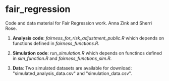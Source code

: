 # fair_regression

Code and data material for Fair Regression work. Anna Zink and Sherri Rose. 

1. **Analysis code**: *fairness_for_risk_adjustment_public.R* which depends on functions defined in *fairness_functions.R*.

2. **Simulation code**: *run_simulation.R* which depends on functinos defined in *sim_function.R* and *fairness_functions_sim.R*.

3. **Data**: Two simulated datasets are available for download: "simulated_analysis_data.csv" and "simulation_data.csv".

